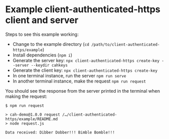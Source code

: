 # Example client-authenticated-https client and server

Steps to see this example working:

* Change to the example directory (`cd /path/to/client-authenticated-https/example`)
* Install dependencies (`npm i`)
* Generate the server key: `npx client-authenticated-https create-key --server --keydir cahkeys`
* Generate the client key: `npx client-authenticated-https create-key`
* In one terminal instance, run the server `npm run serve`
* In another terminal instance, make the request `npm run request`

You should see the response from the server printed in the terminal when making the request:

```
$ npm run request

> cah-demo@1.0.0 request /…/client-authenticated-https/example/README.md
> node request.js

Data received: Dibber Dobber!!! Bimble Bomble!!!
```
